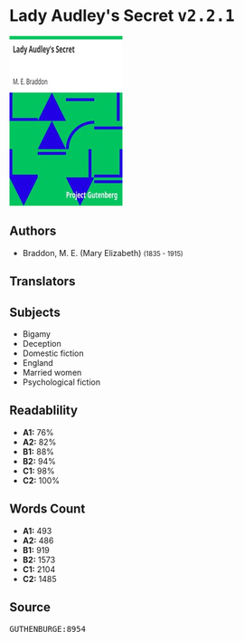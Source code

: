 # Lady Audley's Secret <kbd>v2.2.1</kbd>

![](./cover.medium.jpg "")

## Authors


 - Braddon, M. E. (Mary Elizabeth) <small>(1835 - 1915)</small>

## Translators



## Subjects


 - Bigamy
 - Deception
 - Domestic fiction
 - England
 - Married women
 - Psychological fiction

## Readablility


 - **A1:** 76%
 - **A2:** 82%
 - **B1:** 88%
 - **B2:** 94%
 - **C1:** 98%
 - **C2:** 100%

## Words Count


 - **A1:** 493
 - **A2:** 486
 - **B1:** 919
 - **B2:** 1573
 - **C1:** 2104
 - **C2:** 1485

## Source


<kbd>GUTHENBURGE:8954</kbd>
